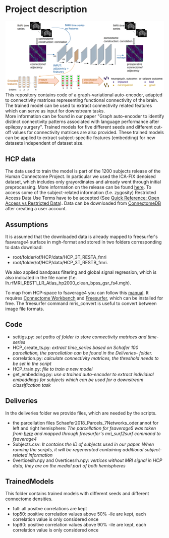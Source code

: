 # Project description
![](overview.png)
This repository contains code of a graph-variational auto-encoder, adapted to connectivity matrices representing functional 
connectivity of the brain. The trained model can be used to extract connectivity related features which can serve as input for downstream tasks.  
More information can be found in our paper "Graph auto-encoder to identify distinct connectivity 
patterns associated with language performance after epilepsy surgery". Trained models for five different seeds and different 
cut-off values for connectivity matrices are also provided. These trained models can be applied to extract subject-specific
features (embedding) for new datasets independent of dataset size.

## HCP data
The data used to train the model is part of the 1200 subjects release of the Human Connectome Project. In
particular we used the ICA-FIX denoised dataset, which includes only 
grayordinates and already went through initial preprocessing. More information
on the release can be found [here](https://www.humanconnectome.org/study/hcp-young-adult/document/1200-subjects-data-release). 
To access some of the subject-related information (f.e. zygosity) Restricted 
Access Data Use Terms have to be accepted (See [Quick Reference: Open Access vs Restricted Data](https://www.humanconnectome.org/study/hcp-young-adult/document/quick-reference-open-access-vs-restricted-data)).
Data can be downloaded from [ConnectomeDB](https://db.humanconnectome.org/app/template/Login.vm) 
after creating a user account.

## Assumptions
It is assumed that the downloaded data is already mapped to freesurfer's 
fsavarage4 surface in mgh-format and stored in two folders corresponding to 
data download:
   - root/folder/of/HCP/data/HCP_3T_RESTA_fmri
   - root/folder/of/HCP/data/HCP_3T_RESTB_fmri.
  
We also applied bandpass filtering and global signal regression, which is also
indicated in the file name (f.e. lh.rfMRI_REST1_LR_Atlas_hp2000_clean_bpss_gsr_fs4.mgh).
  
To map from HCP-space to fsaverage4 you can follow this [manual](https://wiki.humanconnectome.org/display/PublicData/HCP+Users+FAQ#HCPUsersFAQ-9.HowdoImapdatabetweenFreeSurferandHCP?). 
It requires [Connectome Workbench](https://humanconnectome.org/software/connectome-workbench) and [Freesurfer](https://surfer.nmr.mgh.harvard.edu/fswiki/DownloadAndInstall), which can be installed
for free. The freesurfer command mris_convert is useful to convert between 
image file formats.

## Code
- settigs.py: _set paths of folder to store connectivity matrices and time-series_
- HCP_create_ts.py: _extract time_series based on Schafer 100 parcellation, 
  the parcellation can be found in the Deliveries- folder._
- correlation.py: _calculate connectivity matrices, the threshold needs to be set in the script_
- HCP_train.py: _file to train a new model_
- get_embedding.py: _use a trained auto-encoder to extract individual embeddings for subjects which can be used for a 
  downstream classification task_
  
## Deliveries
In the deliveries folder we provide files, which are needed by the scripts.

- the parcellation files Schaefer2018_Parcels_7Networks_oder.annot 
  for left and right hemisphere: _The parcellation for fsaverage5 was
  taken from [here](https://github.com/ThomasYeoLab/CBIG/tree/master/stable_projects/brain_parcellation/Schaefer2018_LocalGlobal/Parcellations/FreeSurfer5.3) and mapped through freesurfer's mri_surf2surf command to fsaverage4_
- Subjects.csv: _It contains the ID of subjects used in our paper. When running the scripts, it will be regenerated containing additional subject-related information_
- 0verticeslh.npy and 0verticesrh.npy: _vertices without MRI signal in HCP data, they are on the medial part of both hemispheres_

## TrainedModels
This folder contains trained models with different seeds and different connectome densities.
- full: all positve correlations are kept
- top50: positive correlation values above 50% -ile are kept, each correlation value is only considered once
- top90: positive correlation values above 90% -ile are kept, each correlation value is only considered once